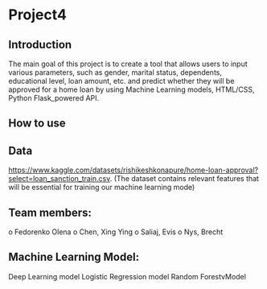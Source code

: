 # Project4

## Introduction

The main goal of this project is to create a tool that allows users to input various parameters, such as gender, marital status, dependents, educational level, loan amount, etc. and predict whether they will be approved for a home loan by using Machine Learning models, HTML/CSS, Python Flask_powered API. 

## How to use


## Data

https://www.kaggle.com/datasets/rishikeshkonapure/home-loan-approval?select=loan_sanction_train.csv. (The dataset contains relevant features that will be essential for training our machine learning mode)

## Team members:

o	Fedorenko Olena
o	Chen, Xing Ying
o	Saliaj, Evis
o	Nys, Brecht


## Machine Learning Model:

Deep Learning model
Logistic Regression model
Random ForestvModel
